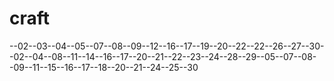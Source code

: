 # craft
--02--03--04--05--07--08--09--12--16--17--19--20--22--22--26--27--30--02--04--08--11--14--16--17--20--21--22--23--24--28--29--05--07--08--09--11--15--16--17--18--20--21--24--25--30
